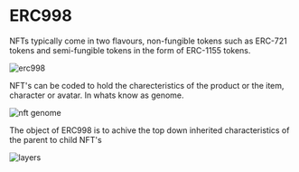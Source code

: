 # ERC998

NFTs typically come in two flavours, non-fungible tokens such as ERC-721 tokens and semi-fungible tokens in the form of ERC-1155 tokens.

![erc998](https://github.com/sriharikapu/ERC998/blob/main/Images/erc988.png?raw=true)

NFT's can be coded to hold the charecteristics of the product or the item, character or avatar. In whats know as genome. 

![nft genome](https://github.com/sriharikapu/ERC998/blob/main/Images/dfp.png?raw=true)

The object of ERC998 is to achive the top down inherited characteristics of the parent to child NFT's 

![layers](https://github.com/sriharikapu/ERC998/blob/main/Images/nft.png?raw=true)
